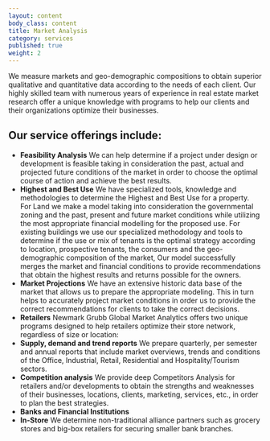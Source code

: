 ```yaml
---
layout: content
body_class: content
title: Market Analysis
category: services
published: true
weight: 2
---
```

We measure markets and geo-demographic compositions to obtain superior qualitative and quantitative data according to the needs of each client. Our highly skilled team with numerous years of experience in real estate market research offer a unique knowledge with programs to help our clients and their organizations optimize their businesses.

## Our service offerings include:

- __Feasibility Analysis__
We can help determine if a project under design or development is feasible taking in consideration the past, actual and projected future conditions of the market in order to choose the optimal course of action and achieve the best results.
- __Highest and Best Use__
We have specialized tools, knowledge and methodologies to determine the Highest and Best Use for a property. For Land we make a model taking into consideration the governmental zoning and the past, present and future market conditions while utilizing the most appropriate financial modelling for the proposed use.
For existing buildings we use our specialized methodology and tools to determine if the use or mix of tenants is the optimal strategy according to location, prospective tenants, the consumers and the geo-demographic composition of the market, Our model successfully merges the market and financial conditions to provide recommendations that obtain the highest results and returns possible for the owners.
- __Market Projections__
We have an extensive historic data base of the market that allows us to prepare the appropriate modeling. This in turn helps to accurately project market conditions in order us to provide the correct recommendations for clients to take the correct decisions.
- __Retailers__
Newmark Grubb Global Market Analytics offers two unique programs designed to help retailers optimize their store network, regardless of size or location:
- __Supply, demand and trend reports__
We prepare quarterly, per semester and annual reports that include market overviews, trends and conditions of the Office, Industrial, Retail, Residential and Hospitality/Tourism sectors.
- __Competition analysis__
We provide deep Competitors Analysis for retailers and/or developments to obtain the strengths and weaknesses of their businesses, locations, clients, marketing, services, etc., in order to plan the best strategies.
- __Banks and Financial Institutions__
- __In-Store__
We determine non-traditional alliance partners such as grocery stores and big-box retailers for securing smaller bank branches.
